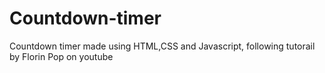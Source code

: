 # Countdown-timer
Countdown timer made using HTML,CSS and Javascript, following tutorail by Florin Pop on youtube
